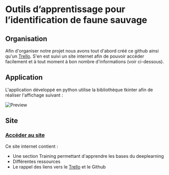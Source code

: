# Outils d’apprentissage pour l’identification de faune sauvage

## Organisation

Afin d'organiser notre projet nous avons tout d'abord créé ce github ainsi qu'un <a target="_blank" href="https://trello.com/b/n5JMlDKU/conduite-de-projet" title="Site">Trello</a>. S'en est suivi un site internet afin de pouvoir accéder facilement et à tout moment à bon nombre d'informations (voir ci-dessous).

## Application

L'application développé en python utilise la bibliothèque tkinter afin de réaliser l'affichage suivant :

![Preview](https://github.com/ThomasCorcoral/Projet_L3/blob/main/app.png)


## Site

### <a target="_blank" href="https://projet.xnh.fr/index.html" title="Site">Accéder au site</a>

  Ce site internet contient :
  <ul>
  <li>Une section Training permettant d'apprendre les bases du deeplearning</li>
  <li>Différentes ressources</li>
  <li>Le rappel des liens vers le <a target="_blank" href="https://trello.com/b/n5JMlDKU/conduite-de-projet" title="Site">Trello</a> et le Github</li>
  </ul>
  
